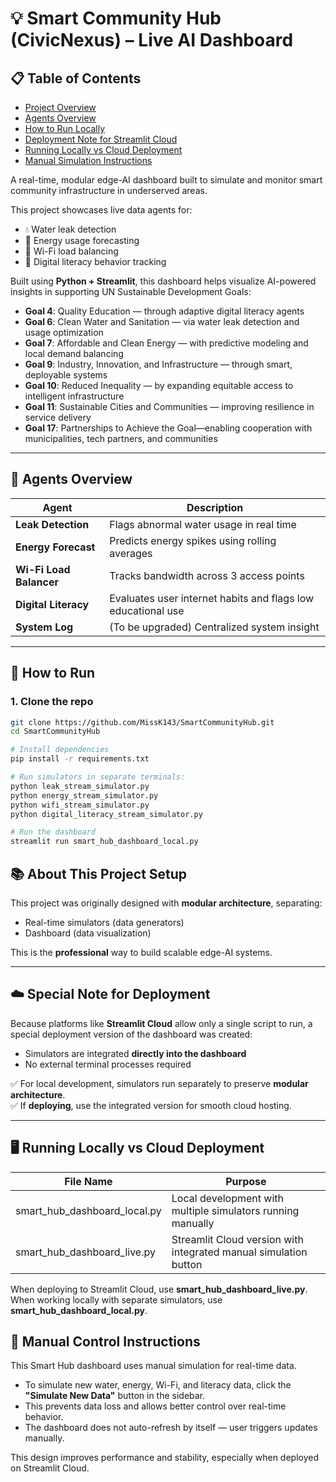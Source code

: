 # 💡 Smart Community Hub (CivicNexus)  – Live AI Dashboard
## 📋 Table of Contents
- [Project Overview](#-smart-community-hub--live-ai-dashboard)
- [Agents Overview](#-agents-overview)
- [How to Run Locally](#-how-to-run)
- [Deployment Note for Streamlit Cloud](#-special-note-for-deployment)
- [Running Locally vs Cloud Deployment](#-running-locally-vs-cloud-deployment)
- [Manual Simulation Instructions](#-manual-control-instructions)

  
A real-time, modular edge-AI dashboard built to simulate and monitor smart community infrastructure in underserved areas.

This project showcases live data agents for:
- 💧 Water leak detection
- 🔋 Energy usage forecasting
- 📶 Wi-Fi load balancing
- 📘 Digital literacy behavior tracking

Built using **Python + Streamlit**, this dashboard helps visualize AI-powered insights in supporting UN Sustainable Development Goals:

- **Goal 4**: Quality Education — through adaptive digital literacy agents
- **Goal 6**: Clean Water and Sanitation — via water leak detection and usage optimization
- **Goal 7**: Affordable and Clean Energy — with predictive modeling and local demand balancing
- **Goal 9**: Industry, Innovation, and Infrastructure — through smart, deployable systems
- **Goal 10**: Reduced Inequality — by expanding equitable access to intelligent infrastructure
- **Goal 11**: Sustainable Cities and Communities — improving resilience in service delivery
- **Goal 17**: Partnerships to Achieve the Goal—enabling cooperation with municipalities, tech partners, and communities

---

## 🧠 Agents Overview

| Agent | Description |
|-------|-------------|
| **Leak Detection** | Flags abnormal water usage in real time |
| **Energy Forecast** | Predicts energy spikes using rolling averages |
| **Wi-Fi Load Balancer** | Tracks bandwidth across 3 access points |
| **Digital Literacy** | Evaluates user internet habits and flags low educational use |
| **System Log** | (To be upgraded) Centralized system insight |

---

## 🚀 How to Run

### 1. Clone the repo
```bash
git clone https://github.com/MissK143/SmartCommunityHub.git
cd SmartCommunityHub

# Install dependencies
pip install -r requirements.txt

# Run simulators in separate terminals:
python leak_stream_simulator.py
python energy_stream_simulator.py
python wifi_stream_simulator.py
python digital_literacy_stream_simulator.py

# Run the dashboard
streamlit run smart_hub_dashboard_local.py
```

## 📚 About This Project Setup

This project was originally designed with **modular architecture**, separating:
- Real-time simulators (data generators)
- Dashboard (data visualization)

This is the **professional** way to build scalable edge-AI systems.

---

## ☁️ Special Note for Deployment

Because platforms like **Streamlit Cloud** allow only a single script to run, a special deployment version of the dashboard was created:
- Simulators are integrated **directly into the dashboard**
- No external terminal processes required

✅ For local development, simulators run separately to preserve **modular architecture**.  
✅ If **deploying**, use the integrated version for smooth cloud hosting.

---

## 🖥️ Running Locally vs Cloud Deployment

| File Name | Purpose |
|-----------|---------|
| smart_hub_dashboard_local.py | Local development with multiple simulators running manually |
| smart_hub_dashboard_live.py | Streamlit Cloud version with integrated manual simulation button |

When deploying to Streamlit Cloud, use **smart_hub_dashboard_live.py**.
When working locally with separate simulators, use **smart_hub_dashboard_local.py**.

## 🔄 Manual Control Instructions

This Smart Hub dashboard uses manual simulation for real-time data.

- To simulate new water, energy, Wi-Fi, and literacy data, click the **"Simulate New Data"** button in the sidebar.
- This prevents data loss and allows better control over real-time behavior.
- The dashboard does not auto-refresh by itself — user triggers updates manually.

This design improves performance and stability, especially when deployed on Streamlit Cloud.
